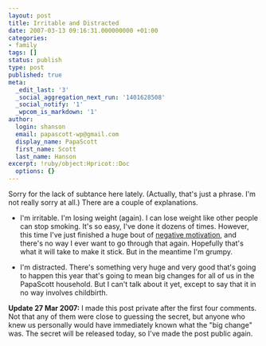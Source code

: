```yaml
---
layout: post
title: Irritable and Distracted
date: 2007-03-13 09:16:31.000000000 +01:00
categories:
- family
tags: []
status: publish
type: post
published: true
meta:
  _edit_last: '3'
  _social_aggregation_next_run: '1401628508'
  _social_notify: '1'
  _wpcom_is_markdown: '1'
author:
  login: shanson
  email: papascott-wp@gmail.com
  display_name: PapaScott
  first_name: Scott
  last_name: Hanson
excerpt: !ruby/object:Hpricot::Doc
  options: {}
---
```

<p>Sorry for the lack of subtance here lately. (Actually, that's just a phrase. I'm not really sorry at all.) There are a couple of explanations.</p>
<ul>
<li>I'm irritable. I'm losing weight (again). I can lose weight like other people can stop smoking. It's so easy, I've done it dozens of times. However, this time I've just finished a huge bout of <a href="https://www.papascott.de/archives/2007/01/08/needles-and-pins/">negative motivation</a>, and there's no way I ever want to go through that again. Hopefully that's what it will take to make it stick. But in the meantime I'm grumpy.</li>
<li>
<p>I'm distracted. There's something very huge and very good that's going to happen this year that's going to mean big changes for all of us in the PapaScott household. But I can't talk about it yet, except to say that it in no way involves childbirth.</p>
</li>
</ul>
<p><strong>Update 27 Mar 2007:</strong> I made this post private after the first four comments.  Not that any of them were close to guessing the secret, but anyone who knew us personally would have immediately known what the "big change" was. The secret will be released today, so I've made the post public again.</p>
